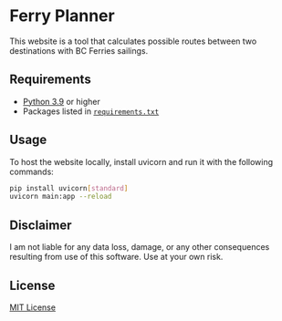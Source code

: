 # Ferry Planner

This website is a tool that calculates possible routes between two destinations with BC Ferries sailings.

## Requirements

- [Python 3.9](https://www.python.org/downloads/) or higher
- Packages listed in [`requirements.txt`](requirements.txt)

## Usage

To host the website locally, install uvicorn and run it with the following commands:

```bash
pip install uvicorn[standard]
uvicorn main:app --reload
```

## Disclaimer

I am not liable for any data loss, damage, or any other consequences resulting from use of this software. Use at your own risk.

## License

[MIT License](license.txt)
